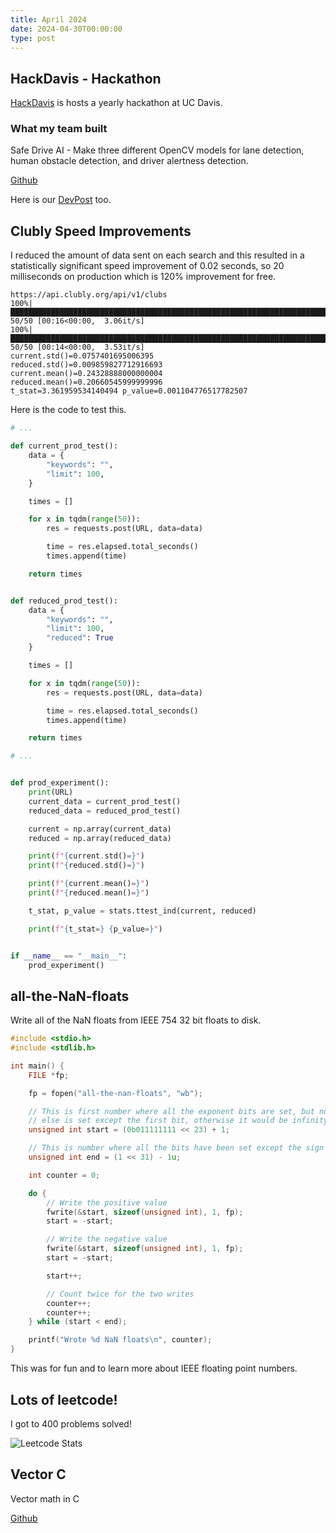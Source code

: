 ```yaml
---
title: April 2024
date: 2024-04-30T00:00:00
type: post
---
```


## HackDavis - Hackathon

[HackDavis](https://hackdavis.io/) is hosts a yearly hackathon at UC Davis.

### What my team built

Safe Drive AI - Make three different OpenCV models for lane detection, human obstacle detection, and driver alertness detection.

[Github](https://github.com/JakeRoggenbuck/hackdavis-2024)

Here is our [DevPost](https://devpost.com/software/safe-drive-ai) too.

## Clubly Speed Improvements

I reduced the amount of data sent on each search and this resulted in a statistically significant speed improvement of 0.02 seconds, so 20 milliseconds on production which is 120% improvement for free.

```
https://api.clubly.org/api/v1/clubs
100%|██████████████████████████████████████████████████████████████████████████████████████████████████████████████████████| 50/50 [00:16<00:00,  3.06it/s]
100%|██████████████████████████████████████████████████████████████████████████████████████████████████████████████████████| 50/50 [00:14<00:00,  3.53it/s]
current.std()=0.0757401695006395
reduced.std()=0.009859827712916693
current.mean()=0.24328888000000004
reduced.mean()=0.20660545999999996
t_stat=3.361959534140494 p_value=0.001104776517782507
```

Here is the code to test this.

```py
# ...

def current_prod_test():
	data = {
		"keywords": "",
		"limit": 100,
	}

	times = []

	for x in tqdm(range(50)):
		res = requests.post(URL, data=data)

		time = res.elapsed.total_seconds()
		times.append(time)

	return times


def reduced_prod_test():
	data = {
		"keywords": "",
		"limit": 100,
		"reduced": True
	}

	times = []

	for x in tqdm(range(50)):
		res = requests.post(URL, data=data)

		time = res.elapsed.total_seconds()
		times.append(time)

	return times

# ...


def prod_experiment():
	print(URL)
	current_data = current_prod_test()
	reduced_data = reduced_prod_test()

	current = np.array(current_data)
	reduced = np.array(reduced_data)

	print(f"{current.std()=}")
	print(f"{reduced.std()=}")

	print(f"{current.mean()=}")
	print(f"{reduced.mean()=}")

	t_stat, p_value = stats.ttest_ind(current, reduced)

	print(f"{t_stat=} {p_value=}")


if __name__ == "__main__":
	prod_experiment()
```

## all-the-NaN-floats

Write all of the NaN floats from IEEE 754 32 bit floats to disk.

```c
#include <stdio.h>
#include <stdlib.h>

int main() {
    FILE *fp;

    fp = fopen("all-the-nan-floats", "wb");

    // This is first number where all the exponent bits are set, but nothing
    // else is set except the first bit, otherwise it would be infinity or zero
    unsigned int start = (0b011111111 << 23) + 1;

    // This is number where all the bits have been set except the sign bit
    unsigned int end = (1 << 31) - 1u;

    int counter = 0;

    do {
        // Write the positive value
        fwrite(&start, sizeof(unsigned int), 1, fp);
        start = -start;

        // Write the negative value
        fwrite(&start, sizeof(unsigned int), 1, fp);
        start = -start;

        start++;

        // Count twice for the two writes
        counter++;
        counter++;
    } while (start < end);

    printf("Wrote %d NaN floats\n", counter);
}
```

This was for fun and to learn more about IEEE floating point numbers.

## Lots of leetcode!

I got to 400 problems solved!

![Leetcode Stats](https://leetcard.jacoblin.cool/jakeroggenbuck?ext=heatmap)

## Vector C

Vector math in C

[Github](https://github.com/JakeRoggenbuck/vector-c)
